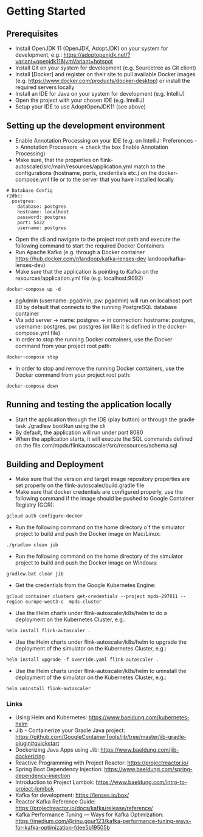 # Getting Started

## Prerequisites
* Install OpenJDK 11 (OpenJDK, AdoptJDK) on your system for development, e.g.: https://adoptopenjdk.net/?variant=openjdk11&jvmVariant=hotspot
* Install Git on your system for development (e.g. Sourcetree as Git client)
* Install [Docker] and register on their site to pull available Docker images (e.g. https://www.docker.com/products/docker-desktop) or install the required servers locally
* Install an IDE for Java on your system for development (e.g. IntelliJ)
* Open the project with your chosen IDE (e.g. IntelliJ)
* Setup your IDE to use AdoptOpenJDK11 (see above)

## Setting up the development environment
* Enable Annotation Processing on your IDE (e.g. on IntelliJ: Preferences -> Annotation Processors -> check the box Enable Annotation Processing)
* Make sure, that the properties on flink-autoscaler/src/main/resources/application.yml match to the configurations (hostname, ports, credentials etc.) on the docker-compose.yml file or to the server that you have installed locally
```
# Database Config
r2dbc:
  postgres:
    database: postgres
    hostname: localhost
    password: postgres
    port: 5432
    username: postgres
```
* Open the cli and navigate to the project root path and execute the following command to start the required Docker Containers
* Run Apache Kafka (e.g. through a Docker container https://hub.docker.com/r/landoop/kafka-lenses-dev landoop/kafka-lenses-dev)
* Make sure that the application is pointing to Kafka on the resources/application.yml file (e.g. localhost:9092)
``` 
docker-compose up -d
```
* pgAdmin (username: pgadmin, pw: pgadmin) will run on localhost port 80 by default that connects to the running PostgreSQL database container
* Via add server -> name: postgres -> in connection: hostname: postgres, username: postgres, pw: postgres (or like it is defined in the docker-compose.yml file)
* In order to stop the running Docker containers, use the Docker command from your project root path:
```
docker-compose stop
```
* In order to stop and remove the running Docker containers, use the Docker command from your project root path:
```
docker-compose down
```

## Running and testing the application locally
* Start the application through the IDE (play button) or through the gradle task ./gradlew bootRun using the cli
* By default, the application will run under port 8080
* When the application starts, it will execute the SQL commands defined on the file com/mpds/flinkautoscaler/src/ressources/schema.sql

## Building and Deployment
* Make sure that the version and target image repository properties are set properly on the flink-autoscaler/build.gradle file
* Make sure that docker credentials are configured properly, use the following command if the image should be pushed to Google Container Registry (GCR):
```
gcloud auth configure-docker
```
* Run the following command on the home directory o`f the simulator project to build and push the Docker image on Mac/Linux:
```
./gradlew clean jib
```
* Run the following command on the home directory of the simulator project to build and push the Docker image on Windows:
```
gradlew.bat clean jib
```
* Get the credentials from the Google Kubernetes Engine:
```
gcloud container clusters get-credentials --project mpds-297011 --region europe-west3-c  mpds-cluster
```
* Use the Helm charts under flink-autoscaler/k8s/helm to do a deployment on the Kubernetes Cluster, e.g.:
```
helm install flink-autoscaler .
```
* Use the Helm charts under flink-autoscaler/k8s/helm to upgrade the deployment of the simulator on the Kubernetes Cluster, e.g.:
```
helm install upgrade -f override.yaml flink-autoscaler .
```
* Use the Helm charts under flink-autoscaler/k8s/helm to uninstall the deployment of the simulator on the Kubernetes Cluster, e.g.:
```
helm uninstall flink-autoscaler
```

### Links
* Using Helm and Kubernetes: https://www.baeldung.com/kubernetes-helm
* Jib - Containerize your Gradle Java project: https://github.com/GoogleContainerTools/jib/tree/master/jib-gradle-plugin#quickstart
* Dockerizing Java Apps using Jib: https://www.baeldung.com/jib-dockerizing
* Reactive Programming with Project Reactor: https://projectreactor.io/
* Spring Boot Dependency Injection: https://www.baeldung.com/spring-dependency-injection
* Introduction to Project Lombok: https://www.baeldung.com/intro-to-project-lombok
* Kafka for development: https://lenses.io/box/
* Reactor Kafka Reference Guide: https://projectreactor.io/docs/kafka/release/reference/
* Kafka Performance Tuning — Ways for Kafka Optimization: https://medium.com/@rinu.gour123/kafka-performance-tuning-ways-for-kafka-optimization-fdee5b19505b
    
